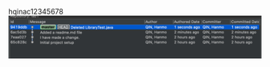 hqinac12345678
![Image text](https://github.com/hqinac/comp3111-lab1-2021f/blob/df5c5c43619ad20dab390617e2e8bf2ad19214cb/%E6%88%AA%E5%B1%8F2021-09-16%20%E4%B8%8B%E5%8D%887.55.56.png)
